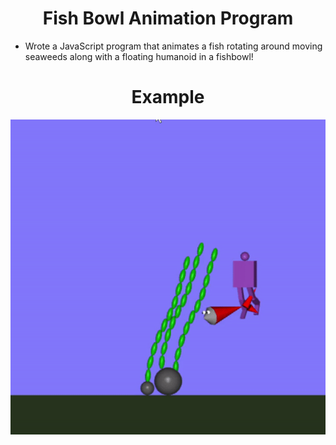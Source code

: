 <h1 align="center">Fish Bowl Animation Program</h1>

- Wrote a JavaScript program that animates a fish rotating around moving seaweeds along with a floating humanoid in a fishbowl!

<h1 align="center">Example</h1>

![](https://github.com/yashcontractor/fish-bowl-animation/blob/main/Video.gif)
